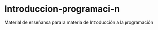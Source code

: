 # Introduccion-programaci-n
Material de enseñansa para la materia de Introducción a la programación
